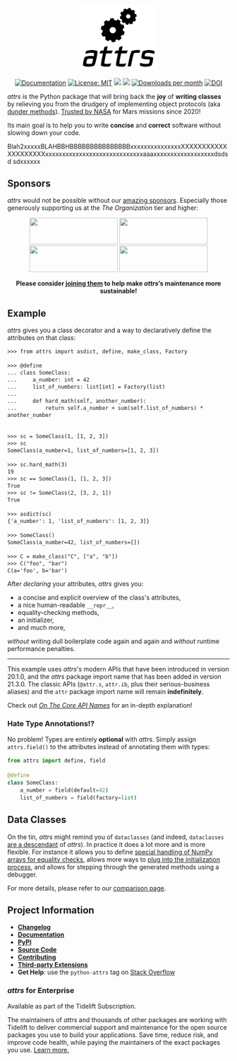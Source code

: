 <p align="center">
   <a href="https://www.attrs.org/">
      <picture>
         <source srcset="https://raw.githubusercontent.com/python-attrs/attrs/main/docs/_static/attrs_logo_white.svg" media="(prefers-color-scheme: dark)">
         <img src="https://raw.githubusercontent.com/python-attrs/attrs/main/docs/_static/attrs_logo.svg" width="35%" alt="attrs" />
      </picture>
   </a>
</p>




<p align="center">
   <a href="https://www.attrs.org/en/stable/"><img src="https://img.shields.io/badge/Docs-RTD-black" alt="Documentation" /></a>
   <a href="https://github.com/python-attrs/attrs/blob/main/LICENSE"><img src="https://img.shields.io/badge/license-MIT-C06524" alt="License: MIT" /></a>
   <a href="https://bestpractices.coreinfrastructure.org/projects/6482"><img src="https://bestpractices.coreinfrastructure.org/projects/6482/badge"></a>
   <a href="https://pypi.org/project/attrs/"><img src="https://img.shields.io/pypi/v/attrs" /></a>
   <a href="https://pepy.tech/project/attrs"><img src="https://static.pepy.tech/personalized-badge/attrs?period=month&units=international_system&left_color=grey&right_color=blue&left_text=Downloads%20/%20Month" alt="Downloads per month" /></a>
   <a href="https://zenodo.org/badge/latestdoi/29918975"><img src="https://zenodo.org/badge/29918975.svg" alt="DOI"></a>
</p>

<!-- teaser-begin -->

*attrs* is the Python package that will bring back the **joy** of **writing classes** by relieving you from the drudgery of implementing object protocols (aka [dunder methods](https://www.attrs.org/en/latest/glossary.html#term-dunder-methods)).
[Trusted by NASA](https://docs.github.com/en/account-and-profile/setting-up-and-managing-your-github-profile/customizing-your-profile/personalizing-your-profile#list-of-qualifying-repositories-for-mars-2020-helicopter-contributor-achievement) for Mars missions since 2020!

Its main goal is to help you to write **concise** and **correct** software without slowing down your code.

Blah2xxxxxBLAHBBHBBBBBBBBBBBBBBBxxxxxxxxxxxxxxxXXXXXXXXXXXXXXXXXXXXxxxxxxxxxxxxxxxxxxxxxxxxxxxxxaaaxxxxxxxxxxxxxxxxxxdsdsd sdxxxxxx

## Sponsors

*attrs* would not be possible without our [amazing sponsors](https://github.com/sponsors/hynek).
Especially those generously supporting us at the *The Organization* tier and higher:

<p align="center">
   <a href="https://www.variomedia.de/"><img src="https://www.attrs.org/en/latest/_static/sponsors/Variomedia.svg" width="200" height="60" /></a>
   <a href="https://tidelift.com/subscription/pkg/pypi-attrs?utm_source=pypi-attrs&utm_medium=referral&utm_campaign=enterprise&utm_term=repo"><img src="https://www.attrs.org/en/latest/_static/sponsors/Tidelift.svg" width="200" height="60" /></a>
   <a href="https://klaviyo.com/"><img src="https://www.attrs.org/en/latest/_static/sponsors/Klaviyo.svg" width="200" height="60"/></a>
   <a href="https://filepreviews.io/"><img src="https://www.attrs.org/en/latest/_static/sponsors/FilePreviews.svg" width="200" height="60"/></a>
</p>

<p align="center">
   <strong>Please consider <a href="https://github.com/sponsors/hynek">joining them</a> to help make <em>attrs</em>’s maintenance more sustainable!</strong>
</p>

<!-- teaser-end -->

## Example

*attrs* gives you a class decorator and a way to declaratively define the attributes on that class:

<!-- code-begin -->

```pycon
>>> from attrs import asdict, define, make_class, Factory

>>> @define
... class SomeClass:
...     a_number: int = 42
...     list_of_numbers: list[int] = Factory(list)
...
...     def hard_math(self, another_number):
...         return self.a_number + sum(self.list_of_numbers) * another_number


>>> sc = SomeClass(1, [1, 2, 3])
>>> sc
SomeClass(a_number=1, list_of_numbers=[1, 2, 3])

>>> sc.hard_math(3)
19
>>> sc == SomeClass(1, [1, 2, 3])
True
>>> sc != SomeClass(2, [3, 2, 1])
True

>>> asdict(sc)
{'a_number': 1, 'list_of_numbers': [1, 2, 3]}

>>> SomeClass()
SomeClass(a_number=42, list_of_numbers=[])

>>> C = make_class("C", ["a", "b"])
>>> C("foo", "bar")
C(a='foo', b='bar')
```

After *declaring* your attributes, *attrs* gives you:

- a concise and explicit overview of the class's attributes,
- a nice human-readable `__repr__`,
- equality-checking methods,
- an initializer,
- and much more,

*without* writing dull boilerplate code again and again and *without* runtime performance penalties.

---

This example uses *attrs*'s modern APIs that have been introduced in version 20.1.0, and the *attrs* package import name that has been added in version 21.3.0.
The classic APIs (`@attr.s`, `attr.ib`, plus their serious-business aliases) and the `attr` package import name will remain **indefinitely**.

Check out [*On The Core API Names*](https://www.attrs.org/en/latest/names.html) for an in-depth explanation!


### Hate Type Annotations!?

No problem!
Types are entirely **optional** with *attrs*.
Simply assign `attrs.field()` to the attributes instead of annotating them with types:

```python
from attrs import define, field

@define
class SomeClass:
    a_number = field(default=42)
    list_of_numbers = field(factory=list)
```


## Data Classes

On the tin, *attrs* might remind you of `dataclasses` (and indeed, `dataclasses` [are a descendant](https://hynek.me/articles/import-attrs/) of *attrs*).
In practice it does a lot more and is more flexible.
For instance it allows you to define [special handling of NumPy arrays for equality checks](https://www.attrs.org/en/stable/comparison.html#customization), allows more ways to [plug into the initialization process](https://www.attrs.org/en/stable/init.html#hooking-yourself-into-initialization), and allows for stepping through the generated methods using a debugger.

For more details, please refer to our [comparison page](https://www.attrs.org/en/stable/why.html#data-classes).


## Project Information

- [**Changelog**](https://www.attrs.org/en/stable/changelog.html)
- [**Documentation**](https://www.attrs.org/)
- [**PyPI**](https://pypi.org/project/attrs/)
- [**Source Code**](https://github.com/python-attrs/attrs)
- [**Contributing**](https://github.com/python-attrs/attrs/blob/main/.github/CONTRIBUTING.md)
- [**Third-party Extensions**](https://github.com/python-attrs/attrs/wiki/Extensions-to-attrs)
- **Get Help**: use the `python-attrs` tag on [Stack Overflow](https://stackoverflow.com/questions/tagged/python-attrs)


### *attrs* for Enterprise

Available as part of the Tidelift Subscription.

The maintainers of *attrs* and thousands of other packages are working with Tidelift to deliver commercial support and maintenance for the open source packages you use to build your applications.
Save time, reduce risk, and improve code health, while paying the maintainers of the exact packages you use.
[Learn more.](https://tidelift.com/subscription/pkg/pypi-attrs?utm_source=pypi-attrs&utm_medium=referral&utm_campaign=enterprise&utm_term=repo)

